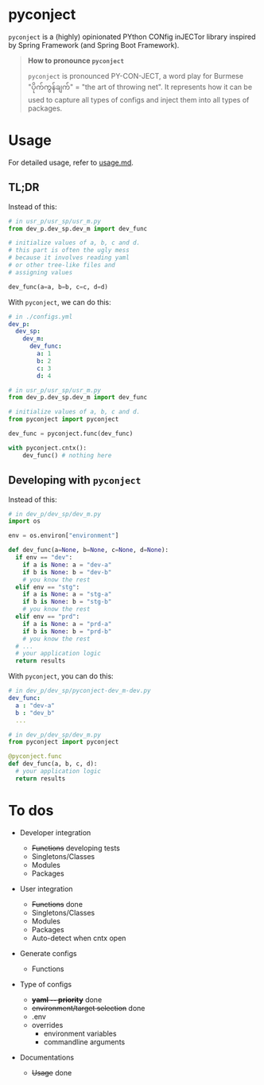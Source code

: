 # pyconject

`pyconject` is a (highly) opinionated PYthon CONfig inJECTor library inspired by Spring Framework (and Spring Boot Framework).

> **How to pronounce `pyconject`**
> 
> `pyconject` is pronounced PY-CON-JECT, a word play for Burmese "ပိုက်ကွန်ချက်" = "the art of throwing net". It represents how it can be used to capture all types of configs and inject them into all types of packages.

# Usage

For detailed usage, refer to [usage.md](usage.md).

## TL;DR

Instead of this: 

```python
# in usr_p/usr_sp/usr_m.py
from dev_p.dev_sp.dev_m import dev_func

# initialize values of a, b, c and d.
# this part is often the ugly mess
# because it involves reading yaml 
# or other tree-like files and 
# assigning values

dev_func(a=a, b=b, c=c, d=d)
```

With `pyconject`, we can do this:

```yaml
# in ./configs.yml
dev_p:
  dev_sp:
    dev_m:
      dev_func:
        a: 1
        b: 2
        c: 3
        d: 4
```

```python
# in usr_p/usr_sp/usr_m.py
from dev_p.dev_sp.dev_m import dev_func

# initialize values of a, b, c and d.
from pyconject import pyconject

dev_func = pyconject.func(dev_func)

with pyconject.cntx():
    dev_func() # nothing here
```

## Developing with `pyconject`

Instead of this:

```python
# in dev_p/dev_sp/dev_m.py
import os

env = os.environ["environment"]

def dev_func(a=None, b=None, c=None, d=None):
  if env == "dev":
    if a is None: a = "dev-a"
    if b is None: b = "dev-b"
    # you know the rest
  elif env == "stg":
    if a is None: a = "stg-a"
    if b is None: b = "stg-b"
    # you know the rest
  elif env == "prd":
    if a is None: a = "prd-a"
    if b is None: b = "prd-b"
    # you know the rest
  # ... 
  # your application logic
  return results
```

With `pyconject`, you can do this:

```yaml
# in dev_p/dev_sp/pyconject-dev_m-dev.py
dev_func:
  a : "dev-a"
  b : "dev_b"
  ...
```

```python
# in dev_p/dev_sp/dev_m.py
from pyconject import pyconject

@pyconject.func
def dev_func(a, b, c, d):
  # your application logic
  return results
```

# To dos

* Developer integration
  * ~~Functions~~ developing tests
  * Singletons/Classes
  * Modules
  * Packages
  
* User integration
  * ~~Functions~~ done
  * Singletons/Classes
  * Modules
  * Packages
  * Auto-detect when cntx open

* Generate configs
  * Functions

* Type of configs
  * ~~**yaml -- priority**~~ done
  * ~~environment/target selection~~ done
  * .env
  * overrides
    * environment variables
    * commandline arguments

* Documentations
  * ~~Usage~~ done